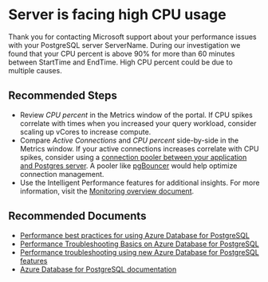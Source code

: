 <properties
    pageTitle="PostgreSQL server is facing high CPU usage"
    description="PostgreSQL server is facing high CPU usage"
	infoBubbleText="Server is facing high CPU usage. See details on the right"
    service="microsoft.dbforpostgresql"
    resource="dbforpostgresql"
    authors="danielcarbajal"
    ms.author="dacarbaj"
    displayOrder="100"
	articleId="dbforpostgresql-asc-performance-highcpu"
	diagnosticScenario="OrcasPostgresHighCPU"
    selfHelpType="rca"
    supportTopicIds="32639985,32639986,32639987,32640019,32640025,32640026,32640027"
    resourceTags="windows, linux"
    productPesIds="16222, 17067"
    cloudEnvironments="public, Fairfax"
	ownershipId="AzureData_AzureDatabaseforPostgreSQL"
/>

# Server is facing high CPU usage

<!--issueDescription-->
Thank you for contacting Microsoft support about your performance issues with your PostgreSQL server <!--$ServerName-->ServerName<!--/$ServerName-->. During our investigation we found that your CPU percent is above 90% for more than 60 minutes between <!--$StartTime-->StartTime<!--/$StartTime--> and <!--$EndTime-->EndTime<!--/$EndTime-->. High CPU percent could be due to multiple causes.
<!--/issueDescription-->

## **Recommended Steps**

* Review *CPU percent* in the Metrics window of the portal. If CPU spikes correlate with times when you increased your query workload, consider scaling up vCores to increase compute.
* Compare *Active Connections* and *CPU percent* side-by-side in the Metrics window. If your active connections increases correlate with CPU spikes, consider using a [connection pooler between your application and Postgres server](https://techcommunity.microsoft.com/t5/Azure-Database-for-PostgreSQL/Not-all-Postgres-connection-pooling-is-equal/ba-p/825717). A pooler like [pgBouncer](https://techcommunity.microsoft.com/t5/Azure-Database-for-PostgreSQL/Steps-to-install-and-setup-PgBouncer-connection-pooling-proxy/ba-p/730555) would help optimize connection management.
* Use the Intelligent Performance features for additional insights. For more information, visit the [Monitoring overview document](https://docs.microsoft.com/azure/postgresql/concepts-monitoring).

## **Recommended Documents**

* [Performance best practices for using Azure Database for PostgreSQL](https://azure.microsoft.com/blog/performance-best-practices-for-using-azure-database-for-postgresql/)<br>
* [Performance Troubleshooting Basics on Azure Database for PostgreSQL](https://techcommunity.microsoft.com/t5/Azure-Database-for-PostgreSQL/Performance-Troubleshooting-Basics-on-Azure-Database-for/ba-p/819227) <br>
* [Performance troubleshooting using new Azure Database for PostgreSQL features](https://azure.microsoft.com/blog/performance-troubleshooting-using-new-azure-database-for-postgresql-features/)
* [Azure Database for PostgreSQL documentation](https://docs.microsoft.com/azure/postgresql/)
